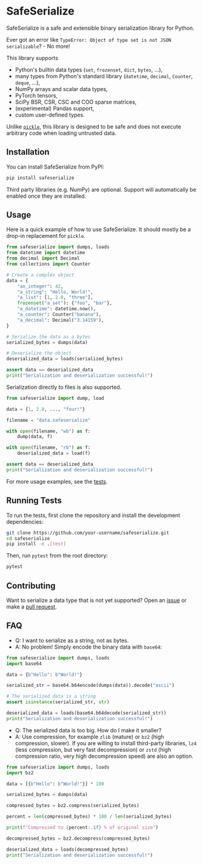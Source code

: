 # SafeSerialize

SafeSerialize is a safe and extensible binary serialization library for Python.

Ever got an error like `TypeError: Object of type set is not JSON serializable`? - No more!

This library supports

- Python's builtin data types (`set`, `frozenset`, `dict`, `bytes`, ...),
- many types from Python's standard library (`datetime`, `decimal`, `Counter`, `deque`, ...),
- NumPy arrays and scalar data types,
- PyTorch tensors,
- SciPy BSR, CSR, CSC and COO sparse matrices,
- (experimental) Pandas support,
- custom user-defined types.

Unlike [`pickle`](https://docs.python.org/3/library/pickle.html),
this library is designed to be safe and does not execute arbitrary code when loading untrusted data.

## Installation

You can install SafeSerialize from PyPI:

```bash
pip install safeserialize
```

Third party libraries (e.g. NumPy) are optional.
Support will automatically be enabled once they are installed.

## Usage

Here is a quick example of how to use SafeSerialize.
It should mostly be a drop-in replacement for `pickle`.

```python
from safeserialize import dumps, loads
from datetime import datetime
from decimal import Decimal
from collections import Counter

# Create a complex object
data = {
    "an_integer": 42,
    "a_string": "Hello, World!",
    "a_list": [1, 2.0, "three"],
    frozenset("a_set"): {"foo", "bar"},
    "a_datetime": datetime.now(),
    "a_counter": Counter("banana"),
    "a_decimal": Decimal("3.14159"),
}

# Serialize the data as a bytes
serialized_bytes = dumps(data)

# Deserialize the object
deserialized_data = loads(serialized_bytes)

assert data == deserialized_data
print("Serialization and deserialization successful!")
```

Serialization directly to files is also supported.

```python
from safeserialize import dump, load

data = {1, 2.0, ..., "four!"}

filename = "data.safeserialize"

with open(filename, "wb") as f:
    dump(data, f)

with open(filename, "rb") as f:
    deserialized_data = load(f)

assert data == deserialized_data
print("Serialization and deserialization successful!")
```

For more usage examples, see the [tests](https://github.com/99991/safeserialize/tree/main/tests).

## Running Tests

To run the tests, first clone the repository and install the development dependencies:

```bash
git clone https://github.com/your-username/safeserialize.git
cd safeserialize
pip install -e .[test]
```

Then, run `pytest` from the root directory:

```bash
pytest
```

## Contributing

Want to serialize a data type that is not yet supported?
Open an [issue](https://github.com/99991/safeserialize/issues) or make a [pull request](https://github.com/99991/safeserialize/pulls).

## FAQ

* Q: I want to serialize as a string, not as bytes.
* A: No problem! Simply encode the binary data with `base64`:

```python
from safeserialize import dumps, loads
import base64

data = {b"Hello": b"World!"}

serialized_str = base64.b64encode(dumps(data)).decode("ascii")

# The serialized data is a string
assert isinstance(serialized_str, str)

deserialized_data = loads(base64.b64decode(serialized_str))
print("Serialization and deserialization successful!")
```

* Q: The serialized data is too big. How do I make it smaller?
* A: Use compression, for example `zlib` (mature) or `bz2` (high compression, slower). If you are willing to install third-party libraries, `lz4` (less compression, but very fast decompression) or `zstd` (high compression ratio, very high decompression speed) are also an option.

```python
from safeserialize import dumps, loads
import bz2

data = [{b"Hello": b"World!"}] * 100

serialized_bytes = dumps(data)

compressed_bytes = bz2.compress(serialized_bytes)

percent = len(compressed_bytes) * 100 / len(serialized_bytes)

print(f"Compressed to {percent:.1f} % of original size")

decompressed_bytes = bz2.decompress(compressed_bytes)

deserialized_data = loads(decompressed_bytes)
print("Serialization and deserialization successful!")
```
